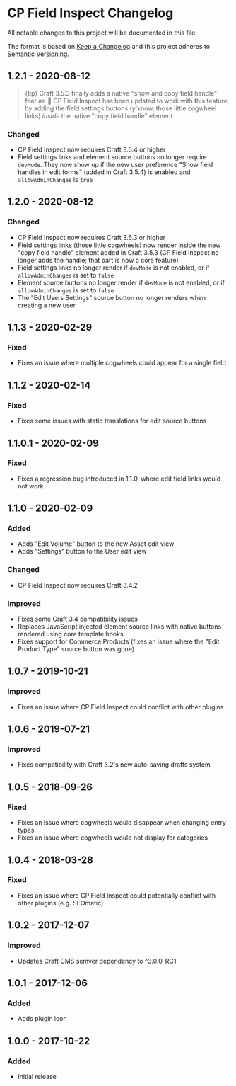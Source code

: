 # CP Field Inspect Changelog

All notable changes to this project will be documented in this file.

The format is based on [Keep a Changelog](http://keepachangelog.com/) and this project adheres to [Semantic Versioning](http://semver.org/).

## 1.2.1 - 2020-08-12  

> {tip} Craft 3.5.3 finally adds a native "show and copy field handle" feature :tada: CP Field Inspect has been updated to work with this feature, by adding the field settings buttons (y'know, those little cogwheel links) _inside_ the native "copy field handle" element.  

### Changed  
- CP Field Inspect now requires Craft 3.5.4 or higher  
- Field settings links and element source buttons no longer require `devMode`. They now show up if the new user preference "Show field handles in edit forms" (added in Craft 3.5.4) is enabled and `allowAdminChanges` is `true`  

## 1.2.0 - 2020-08-12  

### Changed
- CP Field Inspect now requires Craft 3.5.3 or higher
- Field settings links (those little cogwheels) now render inside the new "copy field handle" element added in Craft 3.5.3 (CP Field Inspect no longer adds the handle; that part is now a core feature)  
- Field settings links no longer render if `devMode` is not enabled, or if `allowAdminChanges` is set to `false`   
- Element source buttons no longer render if `devMode` is not enabled, or if `allowAdminChanges` is set to `false`    
- The "Edit Users Settings" source button no longer renders when creating a new user  

## 1.1.3 - 2020-02-29

### Fixed
- Fixes an issue where multiple cogwheels could appear for a single field

## 1.1.2 - 2020-02-14

### Fixed
- Fixes some issues with static translations for edit source buttons

## 1.1.0.1 - 2020-02-09

### Fixed
- Fixes a regression bug introduced in 1.1.0, where edit field links would not work

## 1.1.0 - 2020-02-09

### Added
- Adds "Edit Volume" button to the new Asset edit view
- Adds "Settings" button to the User edit view  

### Changed
- CP Field Inspect now requires Craft 3.4.2  

### Improved
- Fixes some Craft 3.4 compatibility issues
- Replaces JavaScript injected element source links with native buttons rendered using core template hooks
- Fixes support for Commerce Products (fixes an issue where the "Edit Product Type" source button was gone)

## 1.0.7 - 2019-10-21

### Improved
- Fixes an issue where CP Field Inspect could conflict with other plugins.

## 1.0.6 - 2019-07-21

### Improved
- Fixes compatibility with Craft 3.2's new auto-saving drafts system

## 1.0.5 - 2018-09-26

### Fixed
- Fixes an issue where cogwheels would disappear when changing entry types
- Fixes an issue where cogwheels would not display for categories

## 1.0.4 - 2018-03-28

### Fixed
- Fixes an issue where CP Field Inspect could potentially conflict with other plugins (e.g. SEOmatic)

## 1.0.2 - 2017-12-07

### Improved
- Updates Craft CMS semver dependency to ^3.0.0-RC1

## 1.0.1 - 2017-12-06

### Added
- Adds plugin icon

## 1.0.0 - 2017-10-22

### Added
- Initial release
